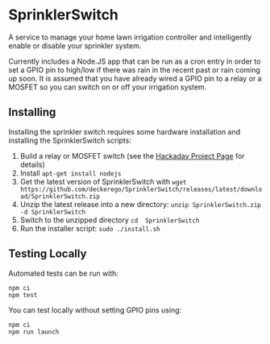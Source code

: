 # SprinklerSwitch

A service to manage your home lawn irrigation controller and intelligently enable or disable your sprinkler system.

Currently includes a Node.JS app that can be run as a cron entry in order to set a GPIO pin to high/low if there was
rain in the recent past or rain coming up soon. It is assumed that you have already wired a GPIO pin to a relay
or a MOSFET so you can switch on or off your irrigation system.

## Installing

Installing the sprinkler switch requires some hardware installation and installing the SprinklerSwitch scripts:

1. Build a relay or MOSFET switch (see the [Hackaday Project Page](https://hackaday.io/project/7566-sprinkler-switch) for details)
1. Install `apt-get install nodejs`
1. Get the latest version of SprinklerSwitch with `wget https://github.com/deckerego/SprinklerSwitch/releases/latest/download/SprinklerSwitch.zip`
1. Unzip the latest release into a new directory: `unzip SprinklerSwitch.zip -d SprinklerSwitch`
1. Switch to the unzipped directory  `cd  SprinklerSwitch`
1. Run the installer script: `sudo ./install.sh`

## Testing Locally

Automated tests can be run with:
```
npm ci
npm test
```

You can test locally without setting GPIO pins using:
```
npm ci
npm run launch
```